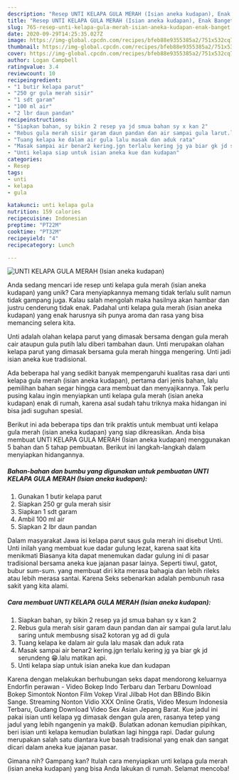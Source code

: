 ```yaml
---
description: "Resep UNTI KELAPA GULA MERAH (Isian aneka kudapan), Enak Banget"
title: "Resep UNTI KELAPA GULA MERAH (Isian aneka kudapan), Enak Banget"
slug: 765-resep-unti-kelapa-gula-merah-isian-aneka-kudapan-enak-banget
date: 2020-09-29T14:25:35.027Z
image: https://img-global.cpcdn.com/recipes/bfeb88e9355385a2/751x532cq70/unti-kelapa-gula-merah-isian-aneka-kudapan-foto-resep-utama.jpg
thumbnail: https://img-global.cpcdn.com/recipes/bfeb88e9355385a2/751x532cq70/unti-kelapa-gula-merah-isian-aneka-kudapan-foto-resep-utama.jpg
cover: https://img-global.cpcdn.com/recipes/bfeb88e9355385a2/751x532cq70/unti-kelapa-gula-merah-isian-aneka-kudapan-foto-resep-utama.jpg
author: Logan Campbell
ratingvalue: 3.4
reviewcount: 10
recipeingredient:
- "1 butir kelapa parut"
- "250 gr gula merah sisir"
- "1 sdt garam"
- "100 ml air"
- "2 lbr daun pandan"
recipeinstructions:
- "Siapkan bahan, sy bikin 2 resep ya jd smua bahan sy x kan 2"
- "Rebus gula merah sisir garam daun pandan dan air sampai gula larut.lalu saring untuk membusng sisa2 kotoran yg ad di gula"
- "Tuang kelapa ke dalam air gula lalu masak dan aduk rata"
- "Masak sampai air benar2 kering.jgn terlalu kering jg ya biar gk jd serundeng 😁.lalu matikan api."
- "Unti kelapa siap untuk isian aneka kue dan kudapan"
categories:
- Resep
tags:
- unti
- kelapa
- gula

katakunci: unti kelapa gula 
nutrition: 159 calories
recipecuisine: Indonesian
preptime: "PT22M"
cooktime: "PT32M"
recipeyield: "4"
recipecategory: Lunch

---
```



![UNTI KELAPA GULA MERAH (Isian aneka kudapan)](https://img-global.cpcdn.com/recipes/bfeb88e9355385a2/751x532cq70/unti-kelapa-gula-merah-isian-aneka-kudapan-foto-resep-utama.jpg)

Anda sedang mencari ide resep unti kelapa gula merah (isian aneka kudapan) yang unik? Cara menyiapkannya memang tidak terlalu sulit namun tidak gampang juga. Kalau salah mengolah maka hasilnya akan hambar dan justru cenderung tidak enak. Padahal unti kelapa gula merah (isian aneka kudapan) yang enak harusnya sih punya aroma dan rasa yang bisa memancing selera kita.

Unti adalah olahan kelapa parut yang dimasak bersama dengan gula merah cair ataupun gula putih lalu diberi tambahan daun. Unti merupakan olahan kelapa parut yang dimasak bersama gula merah hingga mengering. Unti jadi isian aneka kue tradisional.

Ada beberapa hal yang sedikit banyak mempengaruhi kualitas rasa dari unti kelapa gula merah (isian aneka kudapan), pertama dari jenis bahan, lalu pemilihan bahan segar hingga cara membuat dan menyajikannya. Tak perlu pusing kalau ingin menyiapkan unti kelapa gula merah (isian aneka kudapan) enak di rumah, karena asal sudah tahu triknya maka hidangan ini bisa jadi suguhan spesial.


Berikut ini ada beberapa tips dan trik praktis untuk membuat unti kelapa gula merah (isian aneka kudapan) yang siap dikreasikan. Anda bisa membuat UNTI KELAPA GULA MERAH (Isian aneka kudapan) menggunakan 5 bahan dan 5 tahap pembuatan. Berikut ini langkah-langkah dalam menyiapkan hidangannya.

<!--inarticleads1-->

##### Bahan-bahan dan bumbu yang digunakan untuk pembuatan UNTI KELAPA GULA MERAH (Isian aneka kudapan):

1. Gunakan 1 butir kelapa parut
1. Siapkan 250 gr gula merah sisir
1. Siapkan 1 sdt garam
1. Ambil 100 ml air
1. Siapkan 2 lbr daun pandan


Dalam masyarakat Jawa isi kelapa parut saus gula merah ini disebut Unti. Unti inilah yang membuat kue dadar gulung lezat, karena saat kita menikmati Biasanya kita dapat menemukan dadar gulung ini di pasar tradisional bersama aneka kue jajanan pasar lainya. Seperti tiwul, gatot, bubur sum-sum. yang membuat diri kita merasa bahagia dan lebih rileks atau lebih merasa santai. Karena Seks sebenarkan adalah pembunuh rasa sakit yang kita alami. 

<!--inarticleads2-->

##### Cara membuat UNTI KELAPA GULA MERAH (Isian aneka kudapan):

1. Siapkan bahan, sy bikin 2 resep ya jd smua bahan sy x kan 2
1. Rebus gula merah sisir garam daun pandan dan air sampai gula larut.lalu saring untuk membusng sisa2 kotoran yg ad di gula
1. Tuang kelapa ke dalam air gula lalu masak dan aduk rata
1. Masak sampai air benar2 kering.jgn terlalu kering jg ya biar gk jd serundeng 😁.lalu matikan api.
1. Unti kelapa siap untuk isian aneka kue dan kudapan


Karena dengan melakukan berhubungan seks dapat mendorong keluarnya Endorfin perawan - Video Bokep Indo Terbaru dan Terbaru Download Bokep Simontok Nonton Film Vokep Viral Jilbab Hot dan BBindo Bikin Sange. Streaming Nonton Vidio XXX Online Gratis, Video Mesum Indonesia Terbaru, Gudang Download Video Sex Asian Jepang Barat. Kue jadul ini pakai isian unti kelapa yg dimasak dengan gula aren, rasanya tetep yang jadul yang lebih ngangenin ya mak😄. Bulatkan adonan kemudian pipihkan, beri isian unti kelapa kemudian bulatkan lagi hingga rapi. Dadar gulung merupakan salah satu diantara kue basah tradisional yang enak dan sangat dicari dalam aneka kue jajanan pasar. 

Gimana nih? Gampang kan? Itulah cara menyiapkan unti kelapa gula merah (isian aneka kudapan) yang bisa Anda lakukan di rumah. Selamat mencoba!
